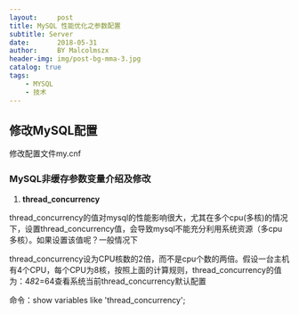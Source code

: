 ```yaml
---
layout:     post
title: MySQL 性能优化之参数配置
subtitle: Server
date:       2018-05-31
author:     BY Malcolmszx
header-img: img/post-bg-mma-3.jpg
catalog: true
tags:
    - MYSQL
    - 技术
---
```


## 修改MySQL配置

修改配置文件my.cnf

### MySQL非缓存参数变量介绍及修改

1. **thread_concurrency**

thread_concurrency的值对mysql的性能影响很大，尤其在多个cpu(多核)的情况下，设置thread_concurrency值，会导致mysql不能充分利用系统资源（多cpu多核）。如果设置该值呢？一般情况下

thread_concurrency设为CPU核数的2倍，而不是cpu个数的两倍。假设一台主机有4个CPU，每个CPU为8核，按照上面的计算规则，thread_concurrency的值为：4*8*2=64查看系统当前thread_concurrency默认配置

命令：show variables like 'thread_concurrency';


